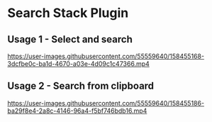 # Search Stack Plugin

## Usage 1 - Select and search
https://user-images.githubusercontent.com/55559640/158455168-3dcfbe0c-ba1d-4670-a03e-4d09c1c47366.mp4



## Usage 2 - Search from clipboard
https://user-images.githubusercontent.com/55559640/158455186-ba29f8e4-2a8c-4146-96a4-f5bf746bdb16.mp4



